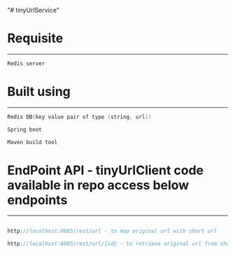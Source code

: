 "# tinyUrlService" 

# Requisite
_________

```kotlin
Redis server 
```


# Built using
__________

```kotlin
Redis DB(key value pair of type (string, url))

Spring boot

Maven build tool
```




# EndPoint API - tinyUrlClient code available in repo access below endpoints
____________

```kotlin

http://localhost:8085/rest/url - to map original url with short url

http://localhost:8085/rest/url/{id} - to retrieve original url from short url
```

